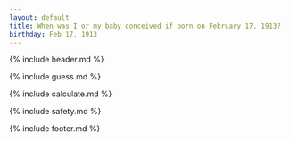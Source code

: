 ```yaml
---
layout: default
title: When was I or my baby conceived if born on February 17, 1913?
birthday: Feb 17, 1913
---
```


{% include header.md %}

{% include guess.md %}

{% include calculate.md %}

{% include safety.md %}

{% include footer.md %}



